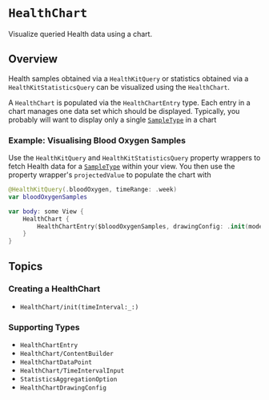 # ``HealthChart``

<!--
This source file is part of the Stanford Spezi open-source project

SPDX-FileCopyrightText: 2025 Stanford University and the project authors (see CONTRIBUTORS.md)

SPDX-License-Identifier: MIT
-->

Visualize queried Health data using a chart.

## Overview

Health samples obtained via a ``HealthKitQuery`` or statistics obtained via a ``HealthKitStatisticsQuery`` can be visualized using the `HealthChart`.

A ``HealthChart`` is populated via the ``HealthChartEntry`` type.
Each entry in a chart manages one data set which should be displayed.
Typically, you probably will want to display only a single [`SampleType`](https://swiftpackageindex.com/stanfordspezi/spezihealthkit/documentation/spezihealthkit/sampletype) in a chart

### Example: Visualising Blood Oxygen Samples

Use the ``HealthKitQuery`` and ``HealthKitStatisticsQuery`` property wrappers to fetch Health data for a [`SampleType`](https://swiftpackageindex.com/stanfordspezi/spezihealthkit/documentation/spezihealthkit/sampletype) within your view.
You then use the property wrapper's `projectedValue` to populate the chart with 

```swift
@HealthKitQuery(.bloodOxygen, timeRange: .week)
var bloodOxygenSamples

var body: some View {
    HealthChart {
        HealthChartEntry($bloodOxygenSamples, drawingConfig: .init(mode: .line, color: .blue))
    }
}
```

## Topics

### Creating a HealthChart
- ``HealthChart/init(timeInterval:_:)``

### Supporting Types
- ``HealthChartEntry``
- ``HealthChart/ContentBuilder``
- ``HealthChartDataPoint``
- ``HealthChart/TimeIntervalInput``
- ``StatisticsAggregationOption``
- ``HealthChartDrawingConfig``

